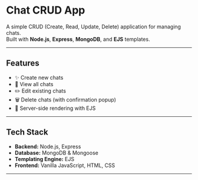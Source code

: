 # Chat CRUD App

A simple CRUD (Create, Read, Update, Delete) application for managing chats.  
Built with **Node.js**, **Express**, **MongoDB**, and **EJS** templates.  

---

## Features
- ✨ Create new chats  
- 📖 View all chats  
- ✏️ Edit existing chats  
- 🗑️ Delete chats (with confirmation popup)  
- 📄 Server-side rendering with EJS  

---

## Tech Stack
- **Backend:** Node.js, Express  
- **Database:** MongoDB & Mongoose  
- **Templating Engine:** EJS  
- **Frontend:** Vanilla JavaScript, HTML, CSS  

---
